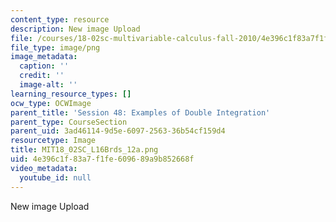 ```yaml
---
content_type: resource
description: New image Upload
file: /courses/18-02sc-multivariable-calculus-fall-2010/4e396c1f83a7f1fe609689a9b852668f_MIT18_02SC_L16Brds_12a.png
file_type: image/png
image_metadata:
  caption: ''
  credit: ''
  image-alt: ''
learning_resource_types: []
ocw_type: OCWImage
parent_title: 'Session 48: Examples of Double Integration'
parent_type: CourseSection
parent_uid: 3ad46114-9d5e-6097-2563-36b54cf159d4
resourcetype: Image
title: MIT18_02SC_L16Brds_12a.png
uid: 4e396c1f-83a7-f1fe-6096-89a9b852668f
video_metadata:
  youtube_id: null
---
```

New image Upload

